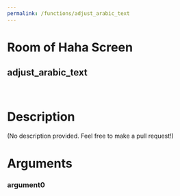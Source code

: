 ```yaml
---
permalink: /functions/adjust_arabic_text
---
```

# Room of Haha Screen  
## adjust_arabic_text  
&nbsp;  
# Description  
(No description provided. Feel free to make a pull request!) 
&nbsp;  
# Arguments
### argument0

&nbsp;  


